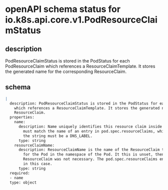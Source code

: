 # openAPI schema status for io.k8s.api.core.v1.PodResourceClaimStatus

## description

PodResourceClaimStatus is stored in the PodStatus for each PodResourceClaim which references a ResourceClaimTemplate. It stores the generated name for the corresponding ResourceClaim.

## schema

```yaml
|
  description: PodResourceClaimStatus is stored in the PodStatus for each PodResourceClaim
    which references a ResourceClaimTemplate. It stores the generated name for the corresponding
    ResourceClaim.
  properties:
    name:
      description: Name uniquely identifies this resource claim inside the pod. This
        must match the name of an entry in pod.spec.resourceClaims, which implies that
        the string must be a DNS_LABEL.
      type: string
    resourceClaimName:
      description: ResourceClaimName is the name of the ResourceClaim that was generated
        for the Pod in the namespace of the Pod. It this is unset, then generating a
        ResourceClaim was not necessary. The pod.spec.resourceClaims entry can be ignored
        in this case.
      type: string
  required:
  - name
  type: object

```
